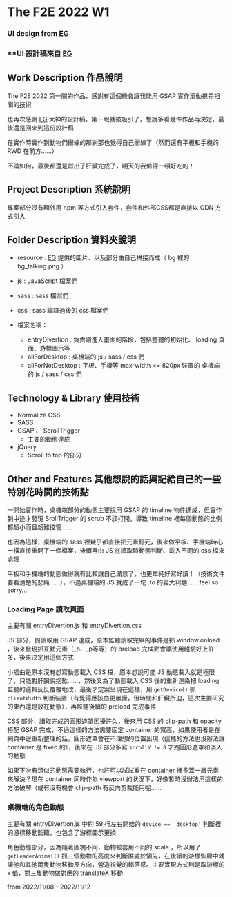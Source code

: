 # The F2E 2022 W1


### **UI design from [EG](https://2022.thef2e.com/users/12061549261454740203)**
### **UI 設計稿來自 [EG](https://2022.thef2e.com/users/12061549261454740203)


## Work Description 作品說明


The F2E 2022 第一關的作品，感謝有這個機會讓我能用 GSAP 實作滾動視差相關的技術

也再次感謝 [EG](https://2022.thef2e.com/users/12061549261454740203) 大神的設計稿，第一眼就被吸引了，想說多看幾件作品再決定，最後還是回來到這份設計稿

在實作時實作到動物們衝線的那剎那也覺得自己衝線了（然而還有平板和手機的 RWD 在前方……）

不論如何，最後都還是獻出了肝臟完成了，明天的我值得一頓好吃的！


## Project Description 系統說明


專案部分沒有額外用 npm 等方式引入套件，套件和外部CSS都是直接以 CDN 方式引入


## Folder Description 資料夾說明

* resource : [EG](https://2022.thef2e.com/users/12061549261454740203) 提供的圖片、以及部分由自己拼接而成（ bg 裡的 bg_talking.png ）
* js : JavaScript 檔案們
* sass : sass 檔案們
* css : sass 編譯過後的 css 檔案們

* 檔案名稱：
  - entryDivertion : 負責剛進入畫面的階段，包括整體的初始化、 loading 頁面、游標圖示等
  - allForDesktop : 桌機端的 js / sass / css 們
  - allForNotDesktop : 平板、手機等 max-width <= 820px 裝置的 桌機端的 js / sass / css 們


## Technology & Library 使用技術

* Normalize CSS
* SASS
* GSAP 、 ScrollTrigger
  - 主要的動態達成
* jQuery
  - Scroll to top 的部分


## Other and Features 其他想說的話與記給自己的一些特別花時間的技術點

一開始實作時，桌機端部分的動態主要採用 GSAP 的 timeline 物件達成，但實作到中途才發現 SrollTrigger 的 scrub 不該打開，導致 timeline 裡每個動態的比例都超小而且超難控管……

也因為這樣，桌機端的 sass 裡幾乎都直接把元素釘死，後來做平板、手機端時心一橫直接重開了一個檔案，後續再由 JS 在讀取時動態判斷、載入不同的 css 檔來處理

平板和手機端的動態做得就有比較讓自己滿意了，也更單純好寫好讀！（技術文件要看清楚的悲痛……），不過桌機端的 JS 就成了一坨 .to 的義大利麵…… feel so sorry...

### Loading Page 讀取頁面

主要有關 entryDivertion.js 和 entryDivertion.css

JS 部分，假讀取用 GSAP 達成，原本監聽讀取完畢的事件是抓 window.onload ，後來發現抓互動元素（\_h、\_p等等）的 preload 完成點會讓使用體驗好上許多，後來決定用這個方式

小插曲是原本沒有想寫動態載入 CSS 檔，原本想說可能 JS 動態載入就是極限了，只能對肝臟說抱歉……，然後又為了動態載入 CSS 後的重新渲染把 loading 監聽的邏輯反反覆覆地改，最後才定案呈現在這樣，用 `getDevice()` 抓 `clientWidth` 判斷裝置（有覺得應該血更嚴謹，但時間和肝臟所迫，這次主要研究的東西還是放在動態），再監聽後續的 preload 完成事件


CSS 部分，讀取完成的圓形遮罩困擾許久，後來用 CSS 的 clip-path 和 opacity 搭配 GSAP 完成，不過這樣的方法需要固定 container 的寬高，如果使用者是在網頁中途重新整理的話，圓形遮罩會在不理想的位置出現（這樣的方法也沒辦法讓 container 是 fixed 的），後來在 JS 部分多寫 `scrollY != 0` 才跑圓形遮罩和淡入的動態

如果下次有類似的動態需要執行，也許可以試試看在 container 裡多蓋一層元素來解決？現在 container 同時作為 viewport 的狀況下，好像暫時沒辦法用這樣的方法破解（或有沒有機會 clip-path 有反向剪裁能用呢……

### 桌機端的角色動態

主要有關 entryDivertion.js 中約 59 行左右開始的 `device == 'desktop'` 判斷裡的游標移動監聽，也包含了游標圖示更換

角色動態部分，因為隨著區塊不同，動物被套用不同的 scale ，所以用了 `getLeaderAnimal()` 抓三個動物的高度來判斷誰處於領先，在後續的游標監聽中就讓他和其他兩隻動物移動反方向，營造視覺的錯落感。主要實現方式則是取游標的 x 值，對三隻動物做對應的 translateX 移動




from 2022/11/08 - 2022/11/12

